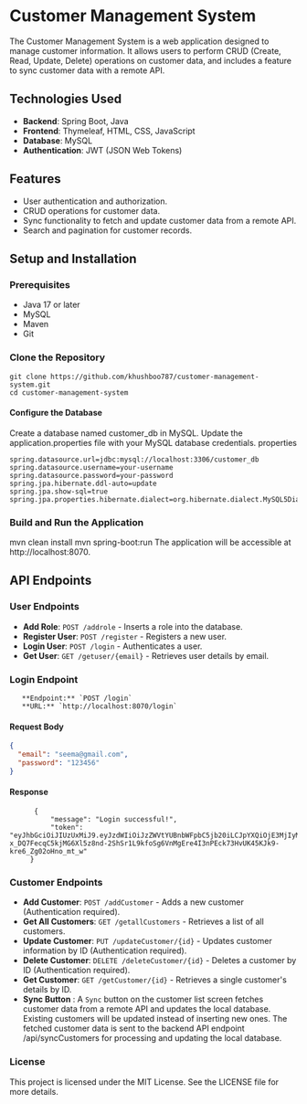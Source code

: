 # Customer Management System

The Customer Management System is a web application designed to manage customer information. It allows users to perform CRUD (Create, Read, Update, Delete) operations on customer data, and includes a feature to sync customer data with a remote API.

## Technologies Used

- **Backend**: Spring Boot, Java
- **Frontend**: Thymeleaf, HTML, CSS, JavaScript
- **Database**: MySQL
- **Authentication**: JWT (JSON Web Tokens)

## Features

- User authentication and authorization.
- CRUD operations for customer data.
- Sync functionality to fetch and update customer data from a remote API.
- Search and pagination for customer records.

## Setup and Installation

### Prerequisites

- Java 17 or later
- MySQL
- Maven
- Git

### Clone the Repository

```
git clone https://github.com/khushboo787/customer-management-system.git
cd customer-management-system
```
#### Configure the Database

Create a database named customer_db in MySQL.
Update the application.properties file with your MySQL database credentials.
properties
```
spring.datasource.url=jdbc:mysql://localhost:3306/customer_db
spring.datasource.username=your-username
spring.datasource.password=your-password
spring.jpa.hibernate.ddl-auto=update
spring.jpa.show-sql=true
spring.jpa.properties.hibernate.dialect=org.hibernate.dialect.MySQL5Dialect

```


 ### Build and Run the Application
mvn clean install
mvn spring-boot:run
The application will be accessible at http://localhost:8070.

## API Endpoints

### User Endpoints
- **Add Role**: `POST /addrole` - Inserts a role into the database.
- **Register User**: `POST /register` - Registers a new user.
- **Login User**: `POST /login` - Authenticates a user.
- **Get User**: `GET /getuser/{email}` - Retrieves user details by email.

 
 ### Login Endpoint
       **Endpoint:** `POST /login`
       **URL:** `http://localhost:8070/login`

#### Request Body

```json
{
  "email": "seema@gmail.com",
  "password": "123456"
}

```
#### Response
```
      {
          "message": "Login successful!",
          "token": "eyJhbGciOiJIUzUxMiJ9.eyJzdWIiOiJzZWVtYUBnbWFpbC5jb20iLCJpYXQiOjE3MjIyMzQyMDYsImV4cCI6MTcyMjMyMDYwNn0.T-x_DQ7FecqC5kjMG6Xl5z8nd-2ShSr1L9kfoSg6VnMgEre4I3nPEck73HvUK45KJk9-kre6_Zg02oHno_mt_w"
     }
```




### Customer Endpoints
- **Add Customer**: `POST /addCustomer` - Adds a new customer (Authentication required).
- **Get All Customers**: `GET /getallCustomers` - Retrieves a list of all customers.
- **Update Customer**: `PUT /updateCustomer/{id}` - Updates customer information by ID (Authentication required).
- **Delete Customer**: `DELETE /deleteCustomer/{id}` - Deletes a customer by ID (Authentication required).
- **Get Customer**: `GET /getCustomer/{id}` - Retrieves a single customer's details by ID.
- **Sync Button** :
  A `Sync` button on the customer list screen fetches customer data from a remote API and updates the local database. Existing customers will be updated instead of inserting new ones.
  The fetched customer data is sent to the backend API endpoint /api/syncCustomers for processing and updating the local database.

### License
This project is licensed under the MIT License. See the LICENSE file for more details.
